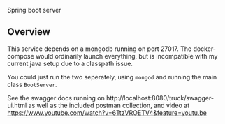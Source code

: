 Spring boot server

## Overview 
This service depends on a mongodb running on port 27017. The docker-compose would ordinarily launch everything, but is incompatible with my current java setup due to a classpath issue.

You could just run the two seperately, using `mongod` and running the main class `BootServer`.

See the swagger docs running on http://localhost:8080/truck/swagger-ui.html as well as the included postman collection, and video at https://www.youtube.com/watch?v=6TtzVROETV4&feature=youtu.be
